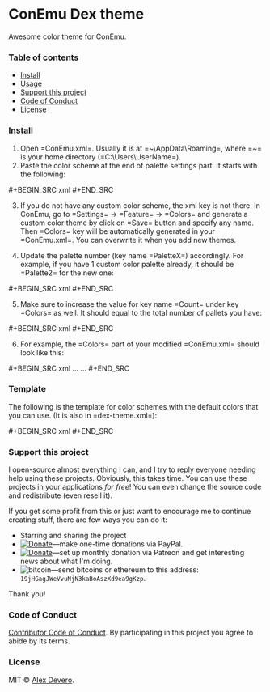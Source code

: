 # ConEmu Dex theme

Awesome color theme for ConEmu.

### Table of contents

* [Install](#install)
* [Usage](#usage)
* [Support this project](#support-this-project)
* [Code of Conduct](#code-of-conduct)
* [License](#license)

### Install

1) Open =ConEmu.xml=. Usually it is at  =~\AppData\Roaming=, where =~= is your home directory (=C:\Users\UserName=).
2) Paste the color scheme at the end of palette settings part. It starts with the following:

#+BEGIN_SRC xml
  <key name="Colors" modified="2018-07-18 09:58:34" build="180626">
    <value name="Count" type="long" data="1"/>
    <key name="Palette1" modified="2018-07-18 09:58:34" build="180626">
#+END_SRC

3) If you do not have any custom color scheme, the xml key is not there. In ConEmu, go to =Settings= -> =Feature= -> =Colors= and generate a custom color theme by click on =Save= button and specify any name. Then =Colors= key will be automatically generated in your =ConEmu.xml=. You can overwrite it when you add new themes.

4) Update the palette number (key name =PaletteX=) accordingly. For example, if you have 1 custom color palette already, it should be =Palette2= for the new one:

#+BEGIN_SRC xml
  <key name="Palette2" modified="2018-07-18 09:58:34" build="180626">
#+END_SRC

5) Make sure to increase the value for key name =Count= under key =Colors= as well. It should equal to the total number of pallets you have:

#+BEGIN_SRC xml
  <value name="Count" type="long" data="2"/>
#+END_SRC

6) For example, the =Colors= part of your modified =ConEmu.xml= should look like this:

#+BEGIN_SRC xml
<key name="Colors" modified="2018-07-18 09:58:34" build="180626">
  <value name="Count" type="long" data="2"/>
  <key name="Palette1" modified="2018-07-18 09:58:34" build="180626">
    <value name="Name" type="string" data="EXISTING COLOR"/>
    <value name="TextColorIdx" type="hex" data="10"/>
    ...
    <value name="ColorTable15" type="dword" data="00e3f6fd"/>
  </key>
  <key name="Palette2" modified="2018-07-18 09:58:34" build="180626">
    <value name="Name" type="string" data="NAME OF THE COLOR YOU ADDED"/>
    <value name="TextColorIdx" type="hex" data="10"/>
    ...
    <value name="ColorTable21" type="dword" data="00e7fdfd"/>
  </key>
</key>
#+END_SRC

### Template
The following is the template for color schemes with the default colors that
you can use. (It is also in =dex-theme.xml=):

#+BEGIN_SRC xml
<key name="Palette1" modified="2018-07-18 09:58:34" build="180626">
  <value name="Name" type="string" data="DeX"/>
  <value name="TextColorIdx" type="hex" data="10"/>
  <value name="BackColorIdx" type="hex" data="10"/>
  <value name="PopTextColorIdx" type="hex" data="10"/>
  <value name="PopBackColorIdx" type="hex" data="10"/>
  <value name="ColorTable00" type="dword" data="002b2521"/>
  <value name="ColorTable01" type="dword" data="00423607"/>
  <value name="ColorTable02" type="dword" data="009cbc1a"/>
  <value name="ColorTable03" type="dword" data="00a48231"/>
  <value name="ColorTable04" type="dword" data="003c4ce7"/>
  <value name="ColorTable05" type="dword" data="00b6369c"/>
  <value name="ColorTable06" type="dword" data="000fc4f1"/>
  <value name="ColorTable07" type="dword" data="00c3beb2"/>
  <value name="ColorTable08" type="dword" data="00a1a193"/>
  <value name="ColorTable09" type="dword" data="00d28b26"/>
  <value name="ColorTable10" type="dword" data="00f2a13b"/>
  <value name="ColorTable11" type="dword" data="0098a12a"/>
  <value name="ColorTable12" type="dword" data="002f32dc"/>
  <value name="ColorTable13" type="dword" data="008236d3"/>
  <value name="ColorTable14" type="dword" data="000089b5"/>
  <value name="ColorTable15" type="dword" data="00e3f6fd"/>
</key>
#+END_SRC

### Support this project

I open-source almost everything I can, and I try to reply everyone needing help using these projects. Obviously,
this takes time. You can use these projects in your applications *for free*! You can even change the source code and redistribute (even resell it).

If you get some profit from this or just want to encourage me to continue creating stuff, there are few ways you can do it:

 - Starring and sharing the project
 - [![Donate](https://img.shields.io/badge/Donate-Paypal-brightgreen.svg?colorB=259cd2)](https://www.paypal.com/cgi-bin/webscr?cmd=_s-xclick&hosted_button_id=YKLGUUB34ASEL)—make one-time donations via PayPal.
 - [![Donate](https://img.shields.io/badge/Donate-Patreon-brightgreen.svg?colorB=f86213)](https://www.patreon.com/alexdevero)—set up monthly donation via Patreon and get interesting news about what I'm doing.
 - <img alt="bitcoin" src="https://img.shields.io/badge/Donate-Bitcoin-brightgreen.svg?colorB=fab915">—send bitcoins or ethereum to this address: `19jHGagJWeVvuNjN3kaBoAszXd9ea9gKzp`.

Thank you!

### Code of Conduct

[Contributor Code of Conduct](code-of-conduct.md). By participating in this project you agree to abide by its terms.

### License

MIT © [Alex Devero](https://alexdevero.com).

<!-- links -->
[Grease the Groove]: https://www.artofmanliness.com/2016/01/20/get-stronger-by-greasing-the-groove/
